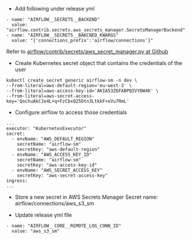 - Add following under release yml
```
- name: "AIRFLOW__SECRETS__BACKEND"
  value: "airflow.contrib.secrets.aws_secrets_manager.SecretsManagerBackend"
- name: "AIRFLOW__SECRETS__BAKCNED_KWARGS"
  value: "{'connections_prefix':'airflow/connections'}"
```

Refer to [airflow/contrib/secrets/aws_secret_manager.py at Github](https://github.com/apache/airflow/tree/v1-10-stable/airflow/contrib/secrets)

- Create Kubernetes secret object that contains the credentials of the user
```
kubectl create secret generic airflow-sm -n dev \
--from-literal=aws-default-region='eu-west-3' \
--from-literal=aws-access-key-id='AKIA53Z6FABPQIVYDW4K' \
--from-literal=aws-secret-access-key='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'
``` 

- Configure airflow to access those credentials
```
...
executor: "KubernetesExecutor"
secret:
  - envName: "AWS_DEFAULT_REGION"
    secretName: "airflow-sm"
    secretKey: "aws-default-region"
  - envName: "AWS_ACCESS_KEY_ID"
    secretName: "airflow-sm"
    secretKey: "aws-access-key-id"
  - envName: "AWS_SECRET_ACCESS_KEY"
    secretKey: "aws-secret-access-key"
ingress:
...
``` 

- Store a new secret in AWS Secrets Manager
Secret name: airflow/connections/aws_s3_sm

- Update release yml file
```
- name: "AIRFLOW__CORE__REMOTE_LOG_CONN_ID"
  value: "aws_s3_sm"
```